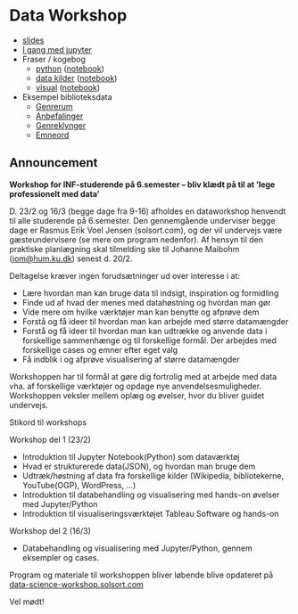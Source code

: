# Data Workshop

- [slides](slides.html)
- [I gang med jupyter](jupyter-getting-started.html)
- Fraser / kogebog
    - [python](cookbook-python.html) ([notebook](cookbook-python.ipynb))
    - [data kilder](cookbook-datasources.html) ([notebook](cookbook-datasources.ipynb))
    - [visual](cookbook-visual.html) ([notebook](cookbook-visual.ipynb))
- Eksempel biblioteksdata
    - [Genrerum](genrerum-1.html)
    - [Anbefalinger](genrerum-2-anbefalinger.html)
    - [Genreklynger](genrerum-3-genreklynger.html)
    - [Emneord](genrerum-4-emneord.html)

## Announcement

**Workshop for INF-studerende på 6.semester – bliv klædt på til at ’lege professionelt med data’**

D. 23/2 og 16/3 (begge dage fra 9-16) afholdes en dataworkshop henvendt til alle studerende på 6.semester. Den gennemgående underviser begge dage er Rasmus Erik Voel Jensen (solsort.com), og der vil undervejs være gæsteundervisere (se mere om program nedenfor).
Af hensyn til den praktiske planlægning skal tilmelding ske til Johanne Maibohm (jom@hum.ku.dk) senest d. 20/2.

Deltagelse kræver ingen forudsætninger ud over interesse i at:

- Lære hvordan man kan bruge data til indsigt, inspiration og formidling
- Finde ud af hvad der menes med datahøstning og hvordan man gør
- Vide mere om hvilke værktøjer man kan benytte og afprøve dem
- Forstå og få ideer til hvordan man kan arbejde med større datamængder
- Forstå og få ideer til hvordan man kan udtrække og anvende data i forskellige sammenhænge og til forskellige formål. Der arbejdes med forskellige cases og emner efter eget valg
- Få indblik i og afprøve visualisering af større datamængder

Workshoppen har til formål at gøre dig fortrolig med at arbejde med data vha. af forskellige værktøjer og opdage nye anvendelsesmuligheder. Workshoppen veksler mellem oplæg og øvelser, hvor du bliver guidet undervejs.

Stikord til workshops

Workshop del 1 (23/2)

- Introduktion til Jupyter Notebook(Python) som dataværktøj
- Hvad er strukturerede data(JSON), og hvordan man bruge dem
- Udtræk/høstning af data fra forskellige kilder (Wikipedia, bibliotekerne, YouTube(OGP), WordPress, ...)
- Introduktion til databehandling og visualisering med hands-on øvelser med Jupyter/Python
- Introduktion til visualiseringsværktøjet Tableau Software og hands-on

Workshop del 2 (16/3)

- Databehandling og visualisering med Jupyter/Python, gennem eksempler og cases.

Program og materiale til workshoppen bliver løbende blive opdateret på [data-science-workshop.solsort.com](http://data-science-workshop.solsort.com)

Vel mødt!

